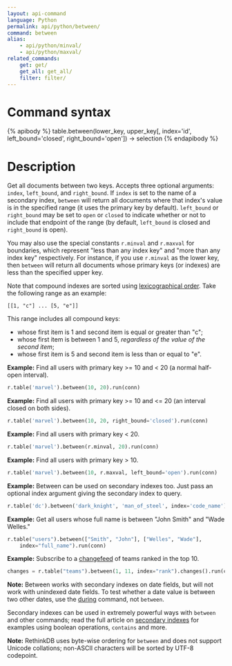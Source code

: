 ```yaml
---
layout: api-command
language: Python
permalink: api/python/between/
command: between
alias:
    - api/python/minval/
    - api/python/maxval/
related_commands:
    get: get/
    get_all: get_all/
    filter: filter/
---
```


# Command syntax #

{% apibody %}
table.between(lower_key, upper_key[, index='id', left_bound='closed', right_bound='open'])
    &rarr; selection
{% endapibody %}

# Description #

Get all documents between two keys. Accepts three optional arguments: `index`, `left_bound`, and `right_bound`. If `index` is set to the name of a secondary index, `between` will return all documents where that index's value is in the specified range (it uses the primary key by default). `left_bound` or `right_bound` may be set to `open` or `closed` to indicate whether or not to include that endpoint of the range (by default, `left_bound` is closed and `right_bound` is open).

You may also use the special constants `r.minval` and `r.maxval` for boundaries, which represent "less than any index key" and "more than any index key" respectively. For instance, if you use `r.minval` as the lower key, then `between` will return all documents whose primary keys (or indexes) are less than the specified upper key.

Note that compound indexes are sorted using [lexicographical order][lo]. Take the following range as an example:

	[[1, "c"] ... [5, "e"]]

This range includes all compound keys:

* whose first item is 1 and second item is equal or greater than "c";
* whose first item is between 1 and 5, *regardless of the value of the second item*;
* whose first item is 5 and second item is less than or equal to "e".

[lo]: https://en.wikipedia.org/wiki/Lexicographical_order

__Example:__ Find all users with primary key >= 10 and < 20 (a normal half-open interval).

```py
r.table('marvel').between(10, 20).run(conn)
```

__Example:__ Find all users with primary key >= 10 and <= 20 (an interval closed on both sides).

```py
r.table('marvel').between(10, 20, right_bound='closed').run(conn)
```

__Example:__ Find all users with primary key < 20.

```py
r.table('marvel').between(r.minval, 20).run(conn)
```

__Example:__ Find all users with primary key > 10.

```py
r.table('marvel').between(10, r.maxval, left_bound='open').run(conn)
```

__Example:__ Between can be used on secondary indexes too. Just pass an optional index argument giving the secondary index to query.

```py
r.table('dc').between('dark_knight', 'man_of_steel', index='code_name').run(conn)
```

__Example:__ Get all users whose full name is between "John Smith" and "Wade Welles."

```py
r.table("users").between(["Smith", "John"], ["Welles", "Wade"],
    index="full_name").run(conn)
```

__Example:__ Subscribe to a [changefeed](/docs/changefeeds/javascript) of teams ranked in the top 10.

```py
changes = r.table("teams").between(1, 11, index="rank").changes().run(conn)
```

__Note:__ Between works with secondary indexes on date fields, but will not work with unindexed date fields. To test whether a date value is between two other dates, use the [during](/api/python/during) command, not `between`.

Secondary indexes can be used in extremely powerful ways with `between` and other commands; read the full article on [secondary indexes](/docs/secondary-indexes) for examples using boolean operations, `contains` and more.

__Note:__ RethinkDB uses byte-wise ordering for `between` and does not support Unicode collations; non-ASCII characters will be sorted by UTF-8 codepoint.
